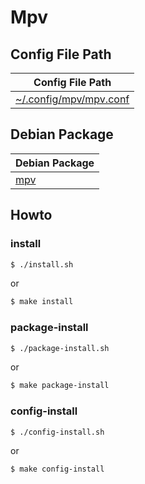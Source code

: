
# Mpv


## Config File Path

| Config File Path |
| --- |
| [~/.config/mpv/mpv.conf](./asset/overlay/etc/skel/.config/mpv/mpv.conf) |


## Debian Package

| Debian Package |
| --- |
| [mpv](https://packages.debian.org/stable/mpv) |


## Howto


### install

``` sh
$ ./install.sh
```

or

``` sh
$ make install
```


### package-install

``` sh
$ ./package-install.sh
```

or

``` sh
$ make package-install
```


### config-install

``` sh
$ ./config-install.sh
```

or

``` sh
$ make config-install
```
